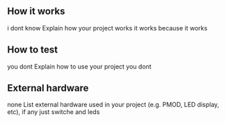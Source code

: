 <!---

This file is used to generate your project datasheet. Please fill in the information below and delete any unused
sections.

You can also include images in this folder and reference them in the markdown. Each image must be less than
512 kb in size, and the combined size of all images must be less than 1 MB.
-->

## How it works
i dont know
Explain how your project works
it works because it works
## How to test
you dont
Explain how to use your project
you dont
## External hardware
none
List external hardware used in your project (e.g. PMOD, LED display, etc), if any
just switche and leds
